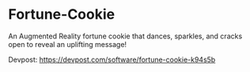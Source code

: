 # Fortune-Cookie
An Augmented Reality fortune cookie that dances, sparkles, and cracks open to reveal an uplifting message!

Devpost: https://devpost.com/software/fortune-cookie-k94s5b
